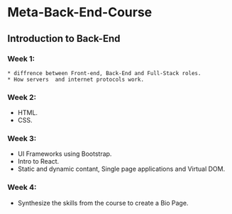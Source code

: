 # Meta-Back-End-Course
## Introduction to Back-End
### Week 1:
    * diffrence between Front-end, Back-End and Full-Stack roles.
    * How servers  and internet protocols work.
### Week 2:
   * HTML.
   * CSS. 
### Week 3:
   * UI Frameworks using Bootstrap.
   * Intro to React.
   * Static and dynamic contant, Single page applications and Virtual DOM.
### Week 4:
   * Synthesize the skills from the course to create a Bio Page.
   

   
